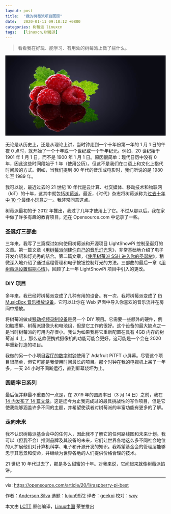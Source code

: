```yaml
---
layout: post
title:	"我的树莓派项目回顾"
date:	2020-01-11 09:18:12 +0800 
categories:	树莓派 linuxcn 
tags:	[linuxcn,树莓派]
---
```




> 
> 看看我在好玩、能学习、有用处的树莓派上做了些什么。
> 
> 
> 


![](/Asserts/Images/album/202001/11/091748wekfv77t5ux5zzv2.jpg)


无论是从历史上，还是从理论上讲，当时钟走到一个十年份第一年的 1 月 1 日的午夜 0 点时，就开始了一个十年或一个世纪或一个千年纪元。例如，20 世纪始于 1901 年 1 月 1 日，而不是 1900 年 1 月 1 日。原因很简单：现代日历中没有 0 年，因此这些时间段始于 1 年（使用公历）。但这不是我们在口语上和文化上指代时间段的方式。例如，当我们提到 80 年代的音乐或电影时，我们所说的是 1980 年至 1989 年。


我可以说，最近过去的 21 世纪 10 年代是云计算、社交媒体、移动技术和物联网（IoT）的十年，这其中就包括[树莓派](https://www.raspberrypi.org/)。最近，《时代》杂志将树莓派称为[过去十年中 10 个最佳小玩意](https://time.com/5745302/best-gadgets-of-the-2010s-decade/?utm_source=reddit.com)之一。我非常同意这点。


树莓派最初的于 2012 年推出，我过了几年才使用上了它。不过从那以后，我在家中做了许多有趣的教育项目，还在 Opensource.com 中记录了一些。


### 圣诞灯三部曲


三年来，我写了三篇探讨如何使用树莓派和开源项目 LightShowPi 控制圣诞灯的文章。第一篇文章《[用树莓派创建你自己的音乐灯光秀](https://opensource.com/life/15/2/music-light-show-with-raspberry-pi)》，非常基础地介绍了电子开发介绍和灯光秀的结合。第二篇文章，《[使用树莓派 SSH 进入你的圣诞树](https://opensource.com/life/15/12/ssh-your-christmas-tree-raspberry-pi)》，稍微深入地介绍了通过远程管理和电子按钮控制灯光的方法。三部曲的最后一章《[用树莓派设置假期心情](https://opensource.com/article/18/12/lightshowpi-raspberry-pi)》，回顾了上一年 LightShowPi 项目中引入的更改。


### DIY 项目


多年来，我已经将树莓派变成了几种有用的设备。有一次，我将树莓派变成了 [Pi MusicBox 音乐播放设备](https://opensource.com/life/15/3/pi-musicbox-guide)，它可以让你在 Web 界面中导入你喜欢的音乐流并在房间中播放。


将树莓派做成[移动视频录制设备](https://opensource.com/life/15/9/turning-raspberry-pi-portable-streaming-camera)是另一个 DIY 项目。它需要一些额外的硬件，例如触摸屏、树莓派摄像头和电池组，但是它工作的很好。这个设备的最大缺点之一是当时树莓派的可用内存很小。我认为如果我将它重新配置在具有 4GB 内存的树莓派 4 上，那么这款便携式摄像机的功能可能会更好。这可能是一个会在 2020 年重新打造的项目。


我做的另一个小项目[客厅的数字时钟](https://opensource.com/article/17/7/raspberry-pi-clock)使用了 Adafruit PiTFT 小屏幕。尽管这个项目很简单，但它可能是我使用时间最长的项目。那个时钟在我的电视机上呆了一年多，一天 24 小时不间断运行，直到屏幕烧坏为止。


### 圆周率日系列


最后但并非最不重要的一点是，在 2019 年的圆周率日（3 月 14 日）之前，我在 [14 内发布了 14 篇文章](https://opensource.com/article/19/3/happy-pi-day)。这是迄今为止我完成过的最具挑战性的写作项目，但是它使我能够涵盖许多不同的主题，并希望使读者对树莓派的丰富功能有更多的了解。


### 走向未来


我不认识树莓派基金会中的任何人，因此我不了解它的任何路线图和未来计划。我可以（但我不会）推测品牌及其设备的未来，它们让世界各地这么多不同社会地位的人扩展他们对计算机科学、电子和开源开发的知识。我希望基金会的管理层能够忠于其愿景和使命，并继续为世界各地的人们提供价格合理的技术。


21 世纪 10 年代过去了，那是多么甜蜜的十年。对我来说，它闻起来就像树莓派馅饼。




---


via: <https://opensource.com/article/20/1/raspberry-pi-best>


作者：[Anderson Silva](https://opensource.com/users/ansilva) 选题：[lujun9972](https://github.com/lujun9972) 译者：[geekpi](https://github.com/geekpi) 校对：[wxy](https://github.com/wxy)


本文由 [LCTT](https://github.com/LCTT/TranslateProject) 原创编译，[Linux中国](https://linux.cn/) 荣誉推出
